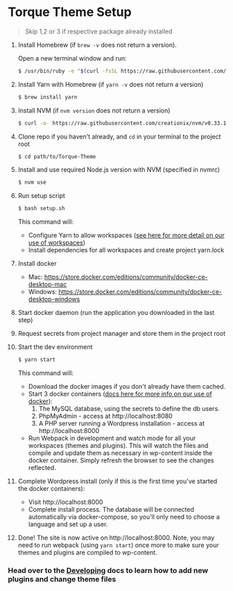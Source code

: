 # Torque Theme Setup

> Skip 1,2 or 3 if respective package already installed

1.  Install Homebrew (if `brew -v` does not return a version).

    Open a new terminal window and run:

    ```sh
    $ /usr/bin/ruby -e "$(curl -fsSL https://raw.githubusercontent.com/Homebrew/install/master/install)"
    ```

2.  Install Yarn with Homebrew (if `yarn -v` does not return a version)

    ```sh
    $ brew install yarn
    ```

3.  Install NVM (if `nvm version` does not return a version)

    ```sh
    $ curl -o- https://raw.githubusercontent.com/creationix/nvm/v0.33.11/install.sh | bash
    ```

4.  Clone repo if you haven't already, and `cd` in your terminal to the project root

    ```sh
    $ cd path/to/Torque-Theme
    ```

5.  Install and use required Node.js version with NVM (specified in nvmrc)

    ```sh
    $ nvm use
    ```

6.  Run setup script

    ```sh
    $ bash setup.sh
    ```

    This command will:

    - Configure Yarn to allow workspaces ([see here for more detail on our use of workspaces](./developing.md))
    - Install dependencies for all workspaces and create project yarn.lock

7.  Install docker

    - Mac: https://store.docker.com/editions/community/docker-ce-desktop-mac
    - Windows: https://store.docker.com/editions/community/docker-ce-desktop-windows

8.  Start docker daemon (run the application you downloaded in the last step)

9.  Request secrets from project manager and store them in the project root

10. Start the dev environment

    ```sh
    $ yarn start
    ```

    This command will:

    - Download the docker images if you don't already have them cached.
    - Start 3 docker containers ([docs here for more info on our use of docker](./docker.md)):
      1.  The MySQL database, using the secrets to define the db users.
      2.  PhpMyAdmin - access at http://localhost:8080
      3.  A PHP server running a Wordpress installation - access at http://localhost:8000
    - Run Webpack in development and watch mode for all your workspaces (themes and plugins). This will watch the files and compile and update them as necessary in wp-content inside the docker container. Simply refresh the browser to see the changes reflected.

11. Complete Wordpress install (only if this is the first time you've started the docker containers):

    - Visit http://localhost:8000
    - Complete install process. The database will be connected automatically via docker-compose, so you'll only need to choose a language and set up a user.

12. Done! The site is now active on http://localhost:8000. Note, you may need to run webpack (using `yarn start`) once more to make sure your themes and plugins are compiled to wp-content.

### Head over to the [Developing](./developing.md) docs to learn how to add new plugins and change theme files
